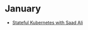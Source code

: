 # January

* [Stateful Kubernetes with Saad Ali](https://softwareengineeringdaily.com/2019/01/07/stateful-kubernetes-with-saad-ali/)
